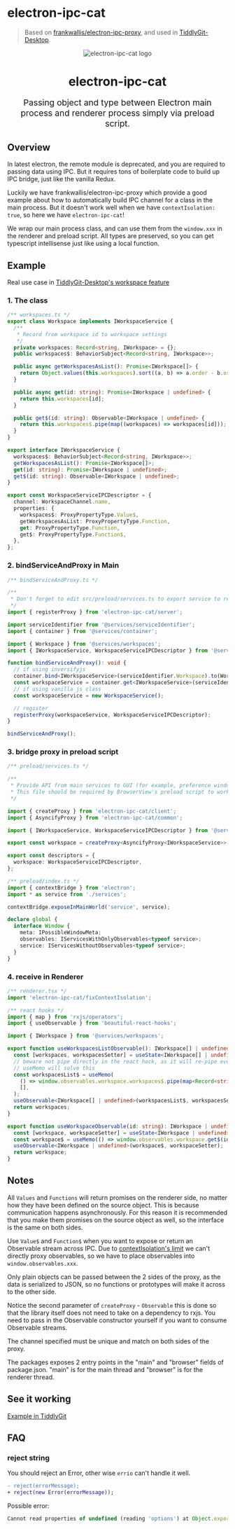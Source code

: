 # electron-ipc-cat

> Based on [frankwallis/electron-ipc-proxy](https://github.com/frankwallis/electron-ipc-proxy/pull/2), and used in [TiddlyGit-Desktop](https://github.com/tiddly-gittly/TiddlyGit-Desktop).

<p align="center" style="color: #343a40">
  <img src="docs/image/title-image.png" alt="electron-ipc-cat logo">
  <h1 align="center">electron-ipc-cat</h1>
</p>
<p align="center" style="font-size: 1.2rem;">Passing object and type between Electron main process and renderer process simply via preload script.</p>

## Overview

In latest electron, the remote module is deprecated, and you are required to passing data using IPC. But it requires tons of boilerplate code to build up IPC bridge, just like the vanilla Redux.

Luckily we have frankwallis/electron-ipc-proxy which provide a good example about how to automatically build IPC channel for a class in the main process. But it doesn't work well when we have `contextIsolation: true`, so here we have `electron-ipc-cat`!

We wrap our main process class, and can use them from the `window.xxx` in the renderer and preload script. All types are preserved, so you can get typescript intellisense just like using a local function.

## Example

Real use case in [TiddlyGit-Desktop's workspace feature](https://github.com/tiddly-gittly/TiddlyGit-Desktop/blob/master/src/services/workspaces/index.ts)

### 1. The class

```ts
/** workspaces.ts */
export class Workspace implements IWorkspaceService {
  /**
   * Record from workspace id to workspace settings
   */
  private workspaces: Record<string, IWorkspace> = {};
  public workspaces$: BehaviorSubject<Record<string, IWorkspace>>;

  public async getWorkspacesAsList(): Promise<IWorkspace[]> {
    return Object.values(this.workspaces).sort((a, b) => a.order - b.order);
  }

  public async get(id: string): Promise<IWorkspace | undefined> {
    return this.workspaces[id];
  }

  public get$(id: string): Observable<IWorkspace | undefined> {
    return this.workspaces$.pipe(map((workspaces) => workspaces[id]));
  }
}

export interface IWorkspaceService {
  workspaces$: BehaviorSubject<Record<string, IWorkspace>>;
  getWorkspacesAsList(): Promise<IWorkspace[]>;
  get(id: string): Promise<IWorkspace | undefined>;
  get$(id: string): Observable<IWorkspace | undefined>;
}

export const WorkspaceServiceIPCDescriptor = {
  channel: WorkspaceChannel.name,
  properties: {
    workspaces$: ProxyPropertyType.Value$,
    getWorkspacesAsList: ProxyPropertyType.Function,
    get: ProxyPropertyType.Function,
    get$: ProxyPropertyType.Function$,
  },
};
```

### 2. bindServiceAndProxy in Main

```ts
/** bindServiceAndProxy.ts */

/**
 * Don't forget to edit src/preload/services.ts to export service to renderer process
 */
import { registerProxy } from 'electron-ipc-cat/server';

import serviceIdentifier from '@services/serviceIdentifier';
import { container } from '@services/container';

import { Workspace } from '@services/workspaces';
import { IWorkspaceService, WorkspaceServiceIPCDescriptor } from '@services/workspaces/interface';

function bindServiceAndProxy(): void {
  // if using inversifyjs
  container.bind<IWorkspaceService>(serviceIdentifier.Workspace).to(Workspace).inSingletonScope();
  const workspaceService = container.get<IWorkspaceService>(serviceIdentifier.Workspace);
  // if using vanilla js class
  const workspaceService = new WorkspaceService();

  // register
  registerProxy(workspaceService, WorkspaceServiceIPCDescriptor);
}

bindServiceAndProxy();
```

### 3. bridge proxy in preload script

```ts
/** preload/services.ts */

/**
 * Provide API from main services to GUI (for example, preference window), and tiddlywiki
 * This file should be required by BrowserView's preload script to work
 */

import { createProxy } from 'electron-ipc-cat/client';
import { AsyncifyProxy } from 'electron-ipc-cat/common';

import { IWorkspaceService, WorkspaceServiceIPCDescriptor } from '@services/workspaces/interface';

export const workspace = createProxy<AsyncifyProxy<IWorkspaceService>>(WorkspaceServiceIPCDescriptor);

export const descriptors = {
  workspace: WorkspaceServiceIPCDescriptor,
};
```

```ts
/** preload/index.ts */
import { contextBridge } from 'electron';
import * as service from './services';

contextBridge.exposeInMainWorld('service', service);

declare global {
  interface Window {
    meta: IPossibleWindowMeta;
    observables: IServicesWithOnlyObservables<typeof service>;
    service: IServicesWithoutObservables<typeof service>;
  }
}
```

### 4. receive in Renderer

```ts
/** renderer.tsx */
import 'electron-ipc-cat/fixContextIsolation';

/** react hooks */
import { map } from 'rxjs/operators';
import { useObservable } from 'beautiful-react-hooks';

import { IWorkspace } from '@services/workspaces';

export function useWorkspacesListObservable(): IWorkspace[] | undefined {
  const [workspaces, workspacesSetter] = useState<IWorkspace[] | undefined>();
  // beware not pipe directly in the react hock, as it will re-pipe every time React reRenders, and every time regarded as new Observable, so it will re-subscribe
  // useMemo will solve this
  const workspacesList$ = useMemo(
    () => window.observables.workspace.workspaces$.pipe(map<Record<string, IWorkspace>, IWorkspace[]>((workspaces) => Object.values(workspaces))),
    [],
  );
  useObservable<IWorkspace[] | undefined>(workspacesList$, workspacesSetter);
  return workspaces;
}

export function useWorkspaceObservable(id: string): IWorkspace | undefined {
  const [workspace, workspaceSetter] = useState<IWorkspace | undefined>();
  const workspace$ = useMemo(() => window.observables.workspace.get$(id), [id]);
  useObservable<IWorkspace | undefined>(workspace$, workspaceSetter);
  return workspace;
}
```

## Notes

All `Values` and `Functions` will return promises on the renderer side, no matter how they have been defined on the source object. This is because communication happens asynchronously. For this reason it is recommended that you make them promises on the source object as well, so the interface is the same on both sides.

Use `Value$` and `Function$` when you want to expose or return an Observable stream across IPC. Due to [contextIsolation's limit](https://github.com/electron/electron/issues/28176) we can't directly proxy observables, so we have to place observables into `window.observables.xxx`.

Only plain objects can be passed between the 2 sides of the proxy, as the data is serialized to JSON, so no functions or prototypes will make it across to the other side.

Notice the second parameter of `createProxy` - `Observable` this is done so that the library itself does not need to take on a dependency to rxjs. You need to pass in the Observable constructor yourself if you want to consume Observable streams.

The channel specified must be unique and match on both sides of the proxy.

The packages exposes 2 entry points in the "main" and "browser" fields of package.json. "main" is for the main thread and "browser" is for the renderer thread.

## See it working

[Example in TiddlyGit](https://github.com/tiddly-gittly/TiddlyGit-Desktop/blob/0c6b26c0c1113e0c66d6f49f022c5733d4fa85e8/src/preload/common/services.ts#L27-L42)

## FAQ

### reject string

You should reject an Error, other wise `errio` can't handle it well.

```diff
- reject(errorMessage);
+ reject(new Error(errorMessage));
```

Possible error:

```js
Cannot read properties of undefined (reading 'options') at Object.exports.toObject (node_modules/errio/index.js:92:1)
```
